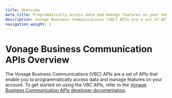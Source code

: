 ```yaml
---
title: Overview
meta_title: Programatically access data and manage features on your Vonage Business Communications (VBC) account. 
description: Vonage Business Communications (VBC) APIs are a set of APIs that enable you to programmatically access data and manage features on your account.
navigation_weight: 1
---
```


# Vonage Business Communication APIs Overview

The Vonage Business Communications (VBC) APIs are a set of APIs that enable you to programmatically access data and manage features on your account. To get started on using the VBC APIs, refer to the [Vonage Business Communication APIs developer documentation](https://developer.uc.vonage.com).
